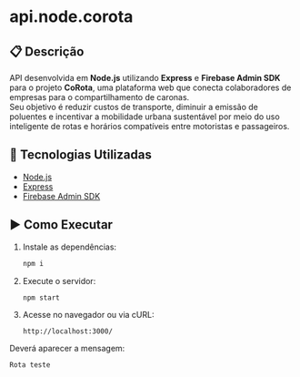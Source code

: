 # api.node.corota

## 📋 Descrição

API desenvolvida em **Node.js** utilizando **Express** e **Firebase Admin SDK** para o projeto **CoRota**, uma plataforma web que conecta colaboradores de empresas para o compartilhamento de caronas.  
Seu objetivo é reduzir custos de transporte, diminuir a emissão de poluentes e incentivar a mobilidade urbana sustentável por meio do uso inteligente de rotas e horários compatíveis entre motoristas e passageiros.

## 🚀 Tecnologias Utilizadas

- [Node.js](https://nodejs.org/)
- [Express](https://expressjs.com/)
- [Firebase Admin SDK](https://firebase.google.com/docs/admin/setup)

## ▶️ Como Executar

1. Instale as dependências:

   ```bash
   npm i
   ```
2. Execute o servidor:

   ```bash
   npm start
   ```
3. Acesse no navegador ou via cURL:

   ```
   http://localhost:3000/
   ```

Deverá aparecer a mensagem:

```
Rota teste
```
